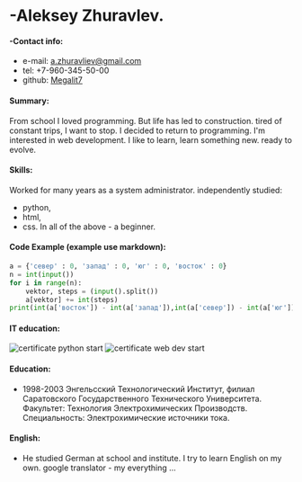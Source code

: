 # -Aleksey Zhuravlev.

#### -Contact info:
+ e-mail: a.zhuravliev@gmail.com
+ tel: +7-960-345-50-00
+ github: [Megalit7](https://github.com/Megalit7)


#### Summary:
From school I loved programming. But life has led to construction. tired of constant trips, I want to stop. I decided to return to programming. I'm interested in web development. I like to learn, learn something new. ready to evolve.


#### Skills:
Worked for many years as a system administrator. independently studied:
* python,
* html,
* css.
In all of the above - a beginner.


#### Code Example (example use markdown):

```python
a = {'север' : 0, 'запад' : 0, 'юг' : 0, 'восток' : 0}
n = int(input())
for i in range(n):
    vektor, steps = (input().split())    
    a[vektor] += int(steps)
print(int(a['восток']) - int(a['запад']),int(a['север']) - int(a['юг']))
```

#### IT education:
![certificate python start](https://megalit7.github.io/rsschool-cv/assets/img/sert_pyt.png)
![certificate web dev start](https://megalit7.github.io/rsschool-cv/assets/img/sert_web.png)


#### Education:

+ 1998-2003 Энгельсский Технологический Институт, филиал Саратовского Государственного Технического Университета. Факультет: Технология Электрохимических Производств. Специальность: Электрохимические источники тока.


#### English: 

+ He studied German at school and institute. I try to learn English on my own. google translator - my everything ...